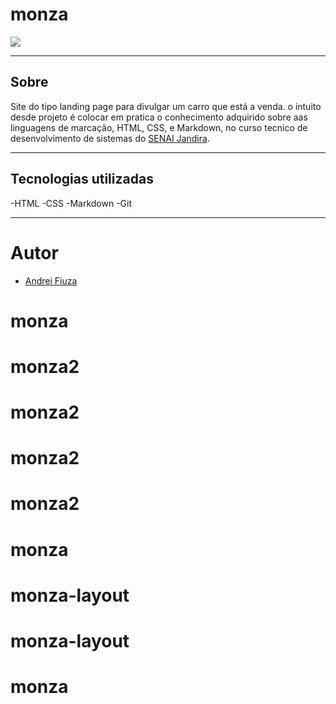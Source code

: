 # monza

![](./layout.png)

---
## Sobre
Site do tipo landing page para divulgar um carro que está a venda.
o intuito desde projeto é colocar em pratica o conhecimento adquirido sobre aas linguagens de marcação, HTML, CSS, e Markdown, no curso tecnico de desenvolvimento de sistemas do [SENAI Jandira](https://sp.senai.br/unidade/jandira/).

---
## Tecnologias utilizadas
-HTML
-CSS
-Markdown
-Git

---
# Autor
- [Andrei Fiuza]()
# monza
# monza2
# monza2
# monza2
# monza2
# monza
# monza-layout
# monza-layout
# monza
